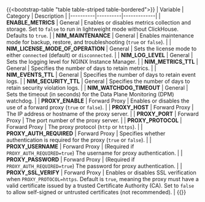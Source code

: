 ---
---

{{<bootstrap-table "table table-striped table-bordered">}}
| Variable | Category | Description |
|----------|----------|-------------|
| **ENABLE_METRICS** | General | Enables or disables metrics collection and storage. Set to `false` to run in lightweight mode without ClickHouse. Defaults to `true`. |
| **NIM_MAINTENANCE** | General | Enables maintenance mode for backup, restore, and troubleshooting (`true` or `false`). |
| **NIM_LICENSE_MODE_OF_OPERATION** | General | Sets the license mode to either `connected` (default) or `disconnected`. |
| **NIM_LOG_LEVEL** | General | Sets the logging level for NGINX Instance Manager. |
| **NIM_METRICS_TTL** | General | Specifies the number of days to retain metrics. |
| **NIM_EVENTS_TTL** | General | Specifies the number of days to retain event logs. |
| **NIM_SECURITY_TTL** | General | Specifies the number of days to retain security violation logs. |
| **NIM_WATCHDOG_TIMEOUT** | General | Sets the timeout (in seconds) for the Data Plane Monitoring (DPM) watchdog. |
| **PROXY_ENABLE** | Forward Proxy | Enables or disables the use of a forward proxy (`true` or `false`). |
| **PROXY_HOST** | Forward Proxy | The IP address or hostname of the proxy server. |
| **PROXY_PORT** | Forward Proxy | The port number of the proxy server. |
| **PROXY_PROTOCOL** | Forward Proxy | The proxy protocol (`http` or `https`). |
| **PROXY_AUTH_REQUIRED** | Forward Proxy | Specifies whether authentication is required for the proxy (`true` or `false`). |
| **PROXY_USERNAME** | Forward Proxy | (Required if `PROXY_AUTH_REQUIRED=true`) The username for proxy authentication. |
| **PROXY_PASSWORD** | Forward Proxy | (Required if `PROXY_AUTH_REQUIRED=true`) The password for proxy authentication. |
| **PROXY_SSL_VERIFY** | Forward Proxy | Enables or disables SSL verification when `PROXY_PROTOCOL=https`. Default is `true`, meaning the proxy must have a valid certificate issued by a trusted Certificate Authority (CA). Set to `false` to allow self-signed or untrusted certificates (not recommended). |
{{</bootstrap-table>}}


